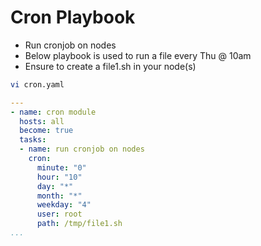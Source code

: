 # Cron Playbook
* Run cronjob on nodes 
* Below playbook is used to run a file every Thu @ 10am
* Ensure to create a file1.sh in your node(s)
```sh
vi cron.yaml
```
```yaml
---
- name: cron module
  hosts: all
  become: true
  tasks:
  - name: run cronjob on nodes
    cron: 
      minute: "0"
      hour: "10"
      day: "*"
      month: "*"
      weekday: "4"
      user: root
      path: /tmp/file1.sh
...
```
